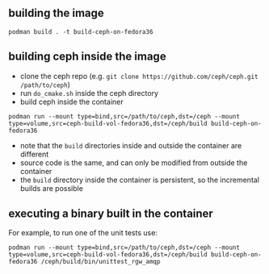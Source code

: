 ## building the image
```
podman build . -t build-ceph-on-fedora36
```

## building ceph inside the image
- clone the ceph repo (e.g. ``git clone https://github.com/ceph/ceph.git /path/to/ceph``)
- run ``do_cmake.sh`` inside the ceph directory
- build ceph inside the container
```
podman run --mount type=bind,src=/path/to/ceph,dst=/ceph --mount type=volume,src=ceph-build-vol-fedora36,dst=/ceph/build build-ceph-on-fedora36
```
- note that the ``build`` directories inside and outside the container are different
- source code is the same, and can only be modified from outside the container
- the ``build`` directory inside the container is persistent, so the incremental builds are possible

## executing a binary built in the container
For example, to run one of the unit tests use:
```
podman run --mount type=bind,src=/path/to/ceph,dst=/ceph --mount type=volume,src=ceph-build-vol-fedora36,dst=/ceph/build build-ceph-on-fedora36 /ceph/build/bin/unittest_rgw_amqp
```

